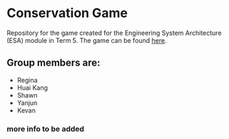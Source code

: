 # Conservation Game
Repository for the game created for the Engineering System Architecture (ESA) module in Term 5. The game can be found [here](https://huai-bao.herokuapp.com).

## Group members are:
- Regina
- Huai Kang
- Shawn
- Yanjun 
- Kevan

### more info to be added